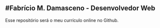 #Fabrício M. Damasceno - Desenvolvedor Web
-
Esse repositório será o meu currículo online no Github.
